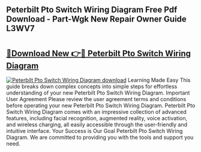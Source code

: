 ## Peterbilt Pto Switch Wiring Diagram Free Pdf Download - Part-Wgk New Repair Owner Guide L3WV7

# <h2><a href="http://dfjdo8s.blite.top/?on=Peterbilt+Pto+Switch+Wiring+Diagram">🔗Download New 👉🔴 Peterbilt Pto Switch Wiring Diagram</a></h2>

[![Peterbilt Pto Switch Wiring Diagram download](https://i.imgur.com/lujVjoI.png)](http://dfjdo8s.blite.top/?on=Peterbilt+Pto+Switch+Wiring+Diagram)
Learning Made Easy This guide breaks down complex concepts into simple steps for effortless understanding of your new Peterbilt Pto Switch Wiring Diagram. Important User Agreement Please review the user agreement terms and conditions before operating your new Peterbilt Pto Switch Wiring Diagram. Peterbilt Pto Switch Wiring Diagram comes with an impressive collection of advanced features, including facial recognition, augmented reality, voice activation, and wireless charging, all easily accessible through the user-friendly and intuitive interface. Your Success is Our Goal Peterbilt Pto Switch Wiring Diagram. We are committed to providing you with the tools and support you need.

